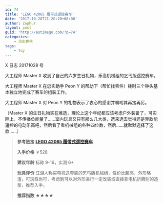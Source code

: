 ```yaml
---
id: 74
title: 'LEGO 42065 履带式遥控赛车'
date: '2017-10-28T21:20:20+08:00'
author: Zephur
layout: post
guid: 'http://astimego.com/?p=74'
categories:
    - 流水春秋
tags:
    - Toy
---
```


X 日志 20171028 号

大工程师 Master X 收到了自己的六岁生日礼物，乐高机械组的乞丐版遥控赛车。

大工程师 Master X 在忠实助手 Peon Y 的帮助下（帮忙找零件）耗时三个钟头基本独立地完成了赛车的组装工作。

大工程师 Master X 对 Peon Y 的礼物表示了衷心的感谢并嘱咐其再接再厉。

<!-- more -->

（Master X 的生日礼物实在难选，理论上这个年纪都应该考虑户外装备了，可实际上，不传播负能量了……室内玩具又只有那么几大类，选来选去觉得还是弄款能遥控的电动乐高吧，然后看了看机械组的各种四位数，然后……就默默选择了这款……）

> **参考链接** [**LEGO 42065 履带式遥控赛车**](https://shop.lego.com/en-US/RC-Tracked-Racer-42065)
> 
> **入手价格** ￥528
> 
> **建议年龄** 标称 9-16，实测 6+
> 
> **玩具评价** 江湖人称买电机送套装的乞丐版机械组，性价比超高，外形略渣，可玩性尚可，考虑到可以对外形进行一定改装或直接拿电机折腾别的造型，推荐入手。
> 
> **推荐指数** ★★★★